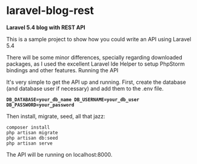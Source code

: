 # laravel-blog-rest
**Laravel 5.4 blog with REST API**

This is a sample project to show how you could write an API using Laravel 5.4

There will be some minor differences, specially regarding downloaded packages, as I used the excellent Laravel Ide Helper to setup PhpStorm bindings and other features.
Running the API

It's very simple to get the API up and running. First, create the database (and database user if necessary) and add them to the .env file.

**`DB_DATABASE=your_db_name
DB_USERNAME=your_db_user
DB_PASSWORD=your_password`**

Then install, migrate, seed, all that jazz:

    composer install
    php artisan migrate
    php artisan db:seed
    php artisan serve

The API will be running on localhost:8000.